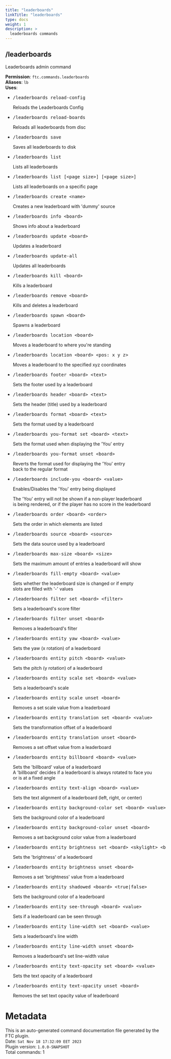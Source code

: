 ```yaml
---
title: "leaderboards"
linkTitle: "leaderboards"
type: docs
weight: 1
description: >
  leaderboards commands
---
```



## /leaderboards
Leaderboards admin command  
  
**Permission**: `ftc.commands.leaderboards`  
**Aliases**: `lb`  
**Uses**:
- <pre class="command-usage-arguments">/leaderboards reload-config</pre>  
  Reloads the Leaderboards Config  
- <pre class="command-usage-arguments">/leaderboards reload-boards</pre>  
  Reloads all leaderboards from disc  
- <pre class="command-usage-arguments">/leaderboards save</pre>  
  Saves all leaderboards to disk  
- <pre class="command-usage-arguments">/leaderboards list</pre>  
  Lists all leaderboards  
- <pre class="command-usage-arguments">/leaderboards list [&lt;page size&gt;] [&lt;page size&gt;]</pre>  
  Lists all leaderboards on a specific page  
- <pre class="command-usage-arguments">/leaderboards create &lt;name&gt;</pre>  
  Creates a new leaderboard with 'dummy' source  
- <pre class="command-usage-arguments">/leaderboards info &lt;board&gt;</pre>  
  Shows info about a leaderboard  
- <pre class="command-usage-arguments">/leaderboards update &lt;board&gt;</pre>  
  Updates a leaderboard  
- <pre class="command-usage-arguments">/leaderboards update-all</pre>  
  Updates all leaderboards  
- <pre class="command-usage-arguments">/leaderboards kill &lt;board&gt;</pre>  
  Kills a leaderboard  
- <pre class="command-usage-arguments">/leaderboards remove &lt;board&gt;</pre>  
  Kills and deletes a leaderboard  
- <pre class="command-usage-arguments">/leaderboards spawn &lt;board&gt;</pre>  
  Spawns a leaderboard  
- <pre class="command-usage-arguments">/leaderboards location &lt;board&gt;</pre>  
  Moves a leaderboard to where you're standing  
- <pre class="command-usage-arguments">/leaderboards location &lt;board&gt; &lt;pos: x y z&gt;</pre>  
  Moves a leaderboard to the specified xyz coordinates  
- <pre class="command-usage-arguments">/leaderboards footer &lt;board&gt; &lt;text&gt;</pre>  
  Sets the footer used by a leaderboard  
- <pre class="command-usage-arguments">/leaderboards header &lt;board&gt; &lt;text&gt;</pre>  
  Sets the header (title) used by a leaderboard  
- <pre class="command-usage-arguments">/leaderboards format &lt;board&gt; &lt;text&gt;</pre>  
  Sets the format used by a leaderboard  
- <pre class="command-usage-arguments">/leaderboards you-format set &lt;board&gt; &lt;text&gt;</pre>  
  Sets the format used when displaying the 'You' entry  
- <pre class="command-usage-arguments">/leaderboards you-format unset &lt;board&gt;</pre>  
  Reverts the format used for displaying the 'You' entry  
  back to the regular format  
- <pre class="command-usage-arguments">/leaderboards include-you &lt;board&gt; &lt;value&gt;</pre>  
  Enables/Disables the 'You' entry being displayed  
    
  The 'You' entry will not be shown if a non-player leaderboard  
  is being rendered, or if the player has no score in the leaderboard  
- <pre class="command-usage-arguments">/leaderboards order &lt;board&gt; &lt;order&gt;</pre>  
  Sets the order in which elements are listed  
- <pre class="command-usage-arguments">/leaderboards source &lt;board&gt; &lt;source&gt;</pre>  
  Sets the data source used by a leaderboard  
- <pre class="command-usage-arguments">/leaderboards max-size &lt;board&gt; &lt;size&gt;</pre>  
  Sets the maximum amount of entries a leaderboard will show  
- <pre class="command-usage-arguments">/leaderboards fill-empty &lt;board&gt; &lt;value&gt;</pre>  
  Sets whether the leaderboard size is changed or if empty  
  slots are filled with '-' values  
- <pre class="command-usage-arguments">/leaderboards filter set &lt;board&gt; &lt;filter&gt;</pre>  
  Sets a leaderboard's score filter  
- <pre class="command-usage-arguments">/leaderboards filter unset &lt;board&gt;</pre>  
  Removes a leaderboard's filter  
- <pre class="command-usage-arguments">/leaderboards entity yaw &lt;board&gt; &lt;value&gt;</pre>  
  Sets the yaw (x rotation) of a leaderboard  
- <pre class="command-usage-arguments">/leaderboards entity pitch &lt;board&gt; &lt;value&gt;</pre>  
  Sets the pitch (y rotation) of a leaderboard  
- <pre class="command-usage-arguments">/leaderboards entity scale set &lt;board&gt; &lt;value&gt;</pre>  
  Sets a leaderboard's scale  
- <pre class="command-usage-arguments">/leaderboards entity scale unset &lt;board&gt;</pre>  
  Removes a set scale value from a leaderboard  
- <pre class="command-usage-arguments">/leaderboards entity translation set &lt;board&gt; &lt;value&gt;</pre>  
  Sets the transformation offset of a leaderboard  
- <pre class="command-usage-arguments">/leaderboards entity translation unset &lt;board&gt;</pre>  
  Removes a set offset value from a leaderboard  
- <pre class="command-usage-arguments">/leaderboards entity billboard &lt;board&gt; &lt;value&gt;</pre>  
  Sets the 'billboard' value of a leaderboard  
  A 'billboard' decides if a leaderboard is always rotated to face you  
  or is at a fixed angle  
- <pre class="command-usage-arguments">/leaderboards entity text-align &lt;board&gt; &lt;value&gt;</pre>  
  Sets the text alignment of a leaderboard (left, right, or center)  
- <pre class="command-usage-arguments">/leaderboards entity background-color set &lt;board&gt; &lt;value&gt;</pre>  
  Sets the background color of a leaderboard  
- <pre class="command-usage-arguments">/leaderboards entity background-color unset &lt;board&gt;</pre>  
  Removes a set background color value from a leaderboard  
- <pre class="command-usage-arguments">/leaderboards entity brightness set &lt;board&gt; &lt;skylight&gt; &lt;blocklight&gt;</pre>  
  Sets the 'brightness' of a leaderboard  
- <pre class="command-usage-arguments">/leaderboards entity brightness unset &lt;board&gt;</pre>  
  Removes a set 'brightness' value from a leaderboard  
- <pre class="command-usage-arguments">/leaderboards entity shadowed &lt;board&gt; &lt;true|false&gt;</pre>  
  Sets the background color of a leaderboard  
- <pre class="command-usage-arguments">/leaderboards entity see-through &lt;board&gt; &lt;value&gt;</pre>  
  Sets if a leaderboard can be seen through  
- <pre class="command-usage-arguments">/leaderboards entity line-width set &lt;board&gt; &lt;value&gt;</pre>  
  Sets a leaderboard's line width  
- <pre class="command-usage-arguments">/leaderboards entity line-width unset &lt;board&gt;</pre>  
  Removes a leaderboard's set line-width value  
- <pre class="command-usage-arguments">/leaderboards entity text-opacity set &lt;board&gt; &lt;value&gt;</pre>  
  Sets the text opacity of a leaderboard  
- <pre class="command-usage-arguments">/leaderboards entity text-opacity unset &lt;board&gt;</pre>  
  Removes the set text opacity value of leaderboard  

# Metadata
This is an auto-generated command documentation file generated by the FTC plugin.  
Date: `Sat Nov 18 17:32:09 EET 2023`  
Plugin version: `1.0.0-SNAPSHOT`  
Total commands: 1